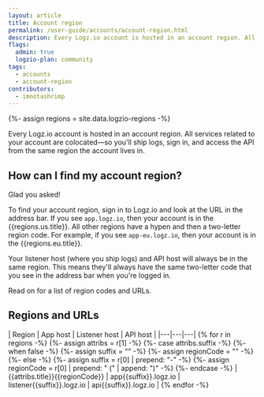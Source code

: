 ```yaml
---
layout: article
title: Account region
permalink: /user-guide/accounts/account-region.html
description: Every Logz.io account is hosted in an account region. All services related to your account are colocated—so you'll ship logs, sign in, and access the API from the same region the account lives in.
flags:
  admin: true
  logzio-plan: community
tags:
  - accounts
  - account-region
contributors:
  - imnotashrimp
---
```


{%- assign regions = site.data.logzio-regions -%}

Every Logz.io account is hosted in an account region.
All services related to your account are colocated—so you'll ship logs, sign in, and access the API from the same region the account lives in.

## How can I find my account region?

Glad you asked!

To find your account region, sign in to Logz.io and look at the URL in the address bar.
If you see `app.logz.io`, then your account is in the {{regions.us.title}}.
All other regions have a hypen and then a two-letter region code.
For example, if you see `app-eu.logz.io`, then your account is in the {{regions.eu.title}}.

Your listener host (where you ship logs) and API host will always be in the same region.
This means they'll always have the same two-letter code that you see in the address bar when you're logged in.

Read on for a list of region codes and URLs.

## Regions and URLs

| Region | App host | Listener host | API host |
|---|---|---|
{% for r in regions -%}
{%- assign attribs = r[1] -%}
{%- case attribs.suffix -%}
  {%- when false -%}
    {%- assign suffix = "" -%}
    {%- assign regionCode = "" -%}
  {%- else -%}
    {%- assign suffix = r[0] | prepend: "-" -%}
    {%- assign regionCode = r[0] | prepend: " (" | append: ")" -%}
{%- endcase -%}
| {{attribs.title}}{{regionCode}} | app{{suffix}}.logz.io | listener{{suffix}}.logz.io | api{{suffix}}.logz.io |
{% endfor -%}